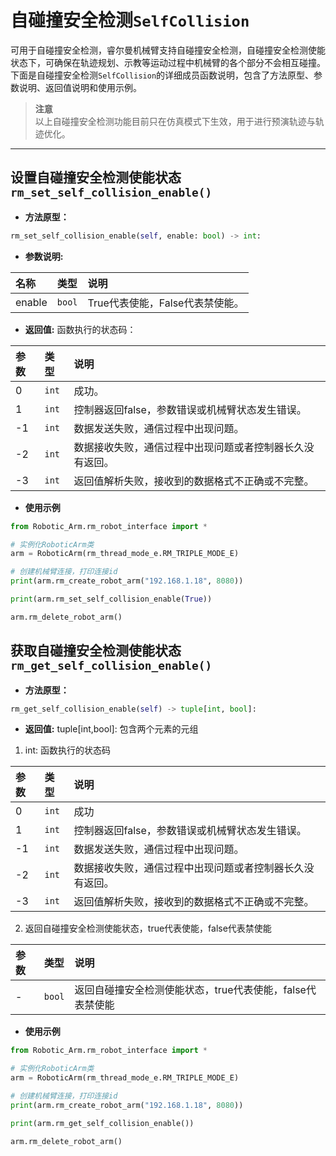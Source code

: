 # 自碰撞安全检测`SelfCollision`

可用于自碰撞安全检测，睿尔曼机械臂支持自碰撞安全检测，自碰撞安全检测使能状态下，可确保在轨迹规划、示教等运动过程中机械臂的各个部分不会相互碰撞。下面是自碰撞安全检测`SelfCollision`的详细成员函数说明，包含了方法原型、参数说明、返回值说明和使用示例。

> **注意**</br>以上自碰撞安全检测功能目前只在仿真模式下生效，用于进行预演轨迹与轨迹优化。

---

## 设置自碰撞安全检测使能状态`rm_set_self_collision_enable()`

- **方法原型：**

```python
rm_set_self_collision_enable(self, enable: bool) -> int:
```

- **参数说明:**

| 名称        | 类型    | 说明                                   |
| :-------- | :---- | :----------------------------------- |
| enable      | `bool` | True代表使能，False代表禁使能。                    |

- **返回值:**
函数执行的状态码：

|   参数    |  类型   |   说明    |
| :--- | :--- | :---|
|   0  |    `int`   |    成功。    |
|   1  |    `int`   |   控制器返回false，参数错误或机械臂状态发生错误。    |
|  -1  |    `int`   |   数据发送失败，通信过程中出现问题。    |
|  -2  |    `int`   |   数据接收失败，通信过程中出现问题或者控制器长久没有返回。    |
|  -3  |    `int`   |   返回值解析失败，接收到的数据格式不正确或不完整。   |

- **使用示例**
  
```python
from Robotic_Arm.rm_robot_interface import *

# 实例化RoboticArm类
arm = RoboticArm(rm_thread_mode_e.RM_TRIPLE_MODE_E)

# 创建机械臂连接，打印连接id
print(arm.rm_create_robot_arm("192.168.1.18", 8080))

print(arm.rm_set_self_collision_enable(True))

arm.rm_delete_robot_arm()
```

## 获取自碰撞安全检测使能状态`rm_get_self_collision_enable()`

- **方法原型：**

```python
rm_get_self_collision_enable(self) -> tuple[int, bool]:
```

- **返回值:** 
tuple[int,bool]: 包含两个元素的元组

1. int: 函数执行的状态码

|   参数    |  类型   |   说明    |
| :--- | :--- | :---|
|   0  |    `int`   |    成功    |
|   1  |    `int`   |   控制器返回false，参数错误或机械臂状态发生错误。    |
|  -1  |    `int`   |   数据发送失败，通信过程中出现问题。    |
|  -2  |    `int`   |   数据接收失败，通信过程中出现问题或者控制器长久没有返回。    |
|  -3  |    `int`   |   返回值解析失败，接收到的数据格式不正确或不完整。   |

2. 返回自碰撞安全检测使能状态，true代表使能，false代表禁使能

| 参数        | 类型    | 说明                                   |
| :-------- | :---- | :----------------------------------- |
| -      | `bool` | 返回自碰撞安全检测使能状态，true代表使能，false代表禁使能   |

- **使用示例**
  
```python
from Robotic_Arm.rm_robot_interface import *

# 实例化RoboticArm类
arm = RoboticArm(rm_thread_mode_e.RM_TRIPLE_MODE_E)

# 创建机械臂连接，打印连接id
print(arm.rm_create_robot_arm("192.168.1.18", 8080))

print(arm.rm_get_self_collision_enable())

arm.rm_delete_robot_arm()
```
